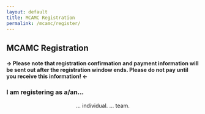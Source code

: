 ```yaml
---
layout: default
title: MCAMC Registration
permalink: /mcamc/register/
---
```

## MCAMC Registration
#### -> **Please note that registration confirmation and payment information will be sent out after the registration window ends. Please do not pay until you receive this information!** <-
### I am registering as a/an...
<div style="text-align: center">
<span class="reg-choice" id="reg0" onclick="reg(0)"> ... individual. </span>
<span class="reg-choice" id="reg1" onclick="reg(1)"> ... team. </span>
</div>
<div class="cognito">
<script src="https://www.cognitoforms.com/s/5RmzrxaElkSFbjwAX0LpWA"></script>
</div>
<script type="text/javascript">
var choiceMade = false;
function reg(type)
{
  document.getElementById("reg0").style.display = "none";
  document.getElementById("reg1").style.display = "none";
  document.getElementById("i-am-registering-as-aan").style.display = "none";
  document.getElementById("mcamc-registration").style.display = "none";
  if (!choiceMade) {
    if (type === 0) {
      Cognito.load("forms", { id: "11" });
      Cognito.resize();
    }
    if (type === 1) {
      Cognito.load("forms", { id: "12" });
      Cognito.resize();
    }
    choiceMade = true;
  }
}
</script>
